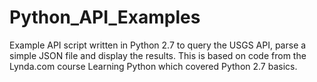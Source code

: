 # Python_API_Examples
Example API script written in Python 2.7 to query the USGS API, parse a simple JSON file and display the results. This is based on code from the Lynda.com course Learning Python which covered Python 2.7 basics. 
